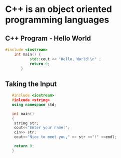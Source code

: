 # C++ is an object oriented programming languages

## C++ Program - Hello World

```cpp
#include <iostream>   
    int main() {
           std::cout << "Hello, World!\n" ;
           return 0;
       }
```

## Taking the Input

```cpp
   #include <iostream>
   #inlcude <string>
   using namespace std;

   int main()
   {
    string str;
    cout<<"Enter your name:";
    cin>> str;
    cout<<"Nice to meet you," >> str <<"!" <<endl;

    return 0;
   }
```
